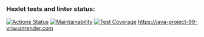 ### Hexlet tests and linter status:
[![Actions Status](https://github.com/SashaTolkodubova/java-project-99/actions/workflows/hexlet-check.yml/badge.svg)](https://github.com/SashaTolkodubova/java-project-99/actions)
[![Maintainability](https://api.codeclimate.com/v1/badges/1f002ff1f6efb0a0d4b7/maintainability)](https://codeclimate.com/github/SashaTolkodubova/java-project-99/maintainability)
[![Test Coverage](https://api.codeclimate.com/v1/badges/1f002ff1f6efb0a0d4b7/test_coverage)](https://codeclimate.com/github/SashaTolkodubova/java-project-99/test_coverage)
https://java-project-99-vriw.onrender.com